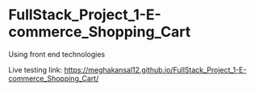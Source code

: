 # FullStack_Project_1-E-commerce_Shopping_Cart
Using front end technologies

Live testing link:  https://meghakansal12.github.io/FullStack_Project_1-E-commerce_Shopping_Cart/
